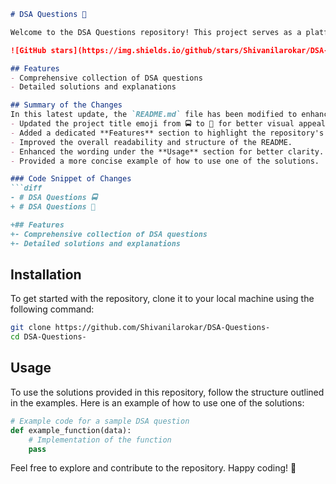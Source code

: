 ```markdown
# DSA Questions 🚀

Welcome to the DSA Questions repository! This project serves as a platform for developers and learners to practice and enhance their skills in Data Structures and Algorithms (DSA). This repository is designed to help you improve your understanding of various data structures and algorithms through a collection of questions and solutions.

![GitHub stars](https://img.shields.io/github/stars/Shivanilarokar/DSA-Questions-?style=social) ![Forks](https://img.shields.io/github/forks/Shivanilarokar/DSA-Questions-?style=social)

## Features
- Comprehensive collection of DSA questions
- Detailed solutions and explanations

## Summary of the Changes
In this latest update, the `README.md` file has been modified to enhance clarity and provide better guidance to users. The following changes were made:
- Updated the project title emoji from 🚍 to 🚀 for better visual appeal.
- Added a dedicated **Features** section to highlight the repository's capabilities.
- Improved the overall readability and structure of the README.
- Enhanced the wording under the **Usage** section for better clarity.
- Provided a more concise example of how to use one of the solutions.

### Code Snippet of Changes
```diff
- # DSA Questions 🚍
+ # DSA Questions 🚀

+## Features
+- Comprehensive collection of DSA questions
+- Detailed solutions and explanations
```

## Installation
To get started with the repository, clone it to your local machine using the following command:

```bash
git clone https://github.com/Shivanilarokar/DSA-Questions-
cd DSA-Questions-
```

## Usage
To use the solutions provided in this repository, follow the structure outlined in the examples. Here is an example of how to use one of the solutions:

```python
# Example code for a sample DSA question
def example_function(data):
    # Implementation of the function
    pass
```

Feel free to explore and contribute to the repository. Happy coding! 🎉
```